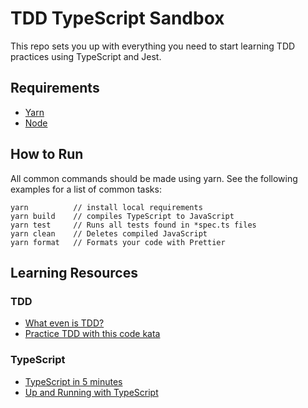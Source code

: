 # TDD TypeScript Sandbox

This repo sets you up with everything you need to start learning TDD practices
using TypeScript and Jest.

## Requirements

* [Yarn](https://classic.yarnpkg.com/en/docs/install/#mac-stable)
* [Node](https://nodejs.org/en/download/)

## How to Run

All common commands should be made using yarn. See the following examples for
a list of common tasks:

```
yarn          // install local requirements
yarn build    // compiles TypeScript to JavaScript
yarn test     // Runs all tests found in *spec.ts files
yarn clean    // Deletes compiled JavaScript
yarn format   // Formats your code with Prettier
```

## Learning Resources

### TDD

* [What even is TDD?](https://www.youtube.com/watch?v=QCif_-r8eK4)
* [Practice TDD with this code kata](https://www.freecodecamp.org/news/a-quick-introduction-to-test-driven-development-with-jest-cac71cb94e50/)


### TypeScript

* [TypeScript in 5 minutes](https://www.typescriptlang.org/docs/handbook/typescript-in-5-minutes.html)
* [Up and Running with TypeScript](https://egghead.io/courses/up-and-running-with-typescript)
